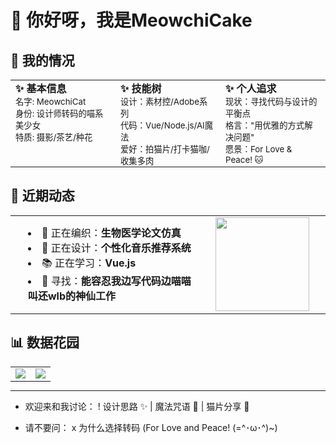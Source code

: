 # 👋 你好呀，我是MeowchiCake

## 🎀 我的情况

<div align="center">
  <table style="border: none; border-collapse: collapse; width: 800px; max-width: 100%; margin: 0 auto;">  <!-- 固定宽度与数据花园一致 -->
    <tr style="border: none;">
      <!-- 基本信息 -->
      <td style="border: none; vertical-align: top; width: 33.33%; padding: 0 8px;">
        <b>✨ 基本信息</b><br>
        <small>
        名字: MeowchiCat<br>
        身份: 设计师转码的喵系美少女<br>
        特质: 摄影/茶艺/种花
        </small>
      </td>
      <!-- 技能树 -->
      <td style="border: none; vertical-align: top; width: 33.33%; padding: 0 8px;">
        <b>✨ 技能树</b><br>
        <small>
        设计：素材控/Adobe系列<br>
        代码：Vue/Node.js/AI魔法<br>
        爱好：拍猫片/打卡猫咖/收集多肉
        </small>
      </td>
      <!-- 个人追求 -->
      <td style="border: none; vertical-align: top; width: 33.33%; padding: 0 8px;">
        <b>✨ 个人追求</b><br>
        <small>
        现状：寻找代码与设计的平衡点<br>
        格言："用优雅的方式解决问题"<br>
        愿景：For Love & Peace! 🐱
        </small>
      </td>
    </tr>
  </table>
</div>

## 🌸 近期动态

<div align="center">
  <table style="border: none; border-collapse: collapse; width: 800px; max-width: 100%; margin: 0 auto;">  <!-- 固定宽度与数据花园一致 -->
    <tr style="border: none;">
      <td style="border: none; vertical-align: middle; width: 60%;">
        <ul style="margin: 0; padding-left: 20px; list-style-position: inside;">
          <li>🧶 正在编织：<strong>生物医学论文仿真</strong></li>
          <li>🎨 正在设计：<strong>个性化音乐推荐系统</strong></li>
          <li>📚 正在学习：<strong>Vue.js</strong></li>
          <li>🐾 寻找：<strong>能容忍我边写代码边喵喵叫还wlb的神仙工作</strong></li>
        </ul>
      </td>
      <td style="border: none; vertical-align: middle; width: 40%; text-align: center;">
        <img src="https://media.giphy.com/media/ES4Vcv8zWfIt2/giphy.gif" width="150">
      </td>
    </tr>
  </table>
</div>

## 📊 数据花园

<div align="center">
  <table style="border: none; border-collapse: collapse; width: 800px; max-width: 100%; margin: 0 auto;">  <!-- 基准宽度 -->
    <tr style="border: none;">
      <td style="border: none;">
        <img src="https://github-readme-stats.vercel.app/api?username=windy-catty&show_icons=true&theme=radical&bg_color=30,ff9a9e,fad0c4&title_color=fff&icon_color=fff&hide_border=true" />
      </td>
      <td style="border: none;">
        <img src="https://github-readme-stats.vercel.app/api/top-langs/?username=windy-catty&layout=compact&theme=radical&bg_color=30,a18cd1,fbc2eb&title_color=fff&hide_border=true" />
      </td>
    </tr>
  </table>
</div>

------

+ 欢迎来和我讨论：
  ! 设计思路 ✨ | 魔法咒语 🎩 | 猫片分享 🐾

- 请不要问：
  x 为什么选择转码 (For Love and Peace! (=^･ω･^)~)
